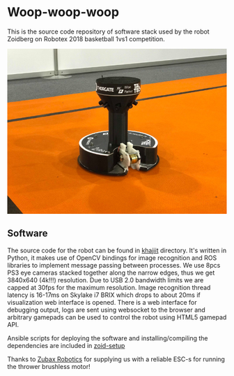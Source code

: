 # Woop-woop-woop

This is the source code repository of software stack used by the robot Zoidberg on Robotex 2018 basketball 1vs1 competition.

<img src="doc/woopwoop.jpg"/>

## Software

The source code for the robot can be found in [khajiit](khajiit) directory.
It's written in Python, it makes use of OpenCV bindings for image recognition and ROS libraries to implement message passing between processes. We use 8pcs PS3 eye cameras stacked together along the narrow edges, thus we get 3840x640 (4k!!!) resolution. Due to USB 2.0 bandwidth limits we are capped at 30fps for the maximum resolution. Image recognition thread latency is 16-17ms on Skylake i7 BRIX which drops to about 20ms if visualization web interface is opened. There is a web interface for debugging output, logs are sent using websocket to the browser and arbitrary gamepads can be used to control the robot using HTML5 gamepad API.

Ansible scripts for deploying the software and installing/compiling the dependencies are included in [zoid-setup](zoid-setup)

Thanks to [Zubax Robotics](https://zubax.com/) for supplying us with a reliable ESC-s for running the thrower brushless motor!

